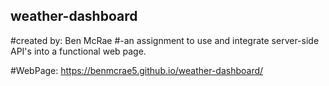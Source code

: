 ## weather-dashboard
#created by: Ben McRae
#-an assignment to use and integrate server-side API's into a functional web page.

#WebPage:
https://benmcrae5.github.io/weather-dashboard/
